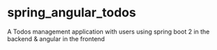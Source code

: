 # spring_angular_todos
 A Todos management application with users using spring boot 2 in the backend & angular in the frontend

